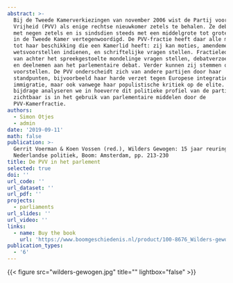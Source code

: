 ```yaml
---
abstract: >-
  Bij de Tweede Kamerverkiezingen van november 2006 wist de Partij voor de
  Vrijheid (PVV) als enige rechtse nieuwkomer zetels te behalen. Ze debuteerde
  met negen zetels en is sindsdien steeds met een middelgrote tot grote fractie
  in de Tweede Kamer vertegenwoordigd. De PVV-fractie heeft daar alle middelen
  tot haar beschikking die een Kamerlid heeft: zij kan moties, amendementen en
  wetsvoorstellen indienen, en schriftelijke vragen stellen. Fractieleden kunnen
  van achter het spreekgestoelte mondelinge vragen stellen, debatverzoeken doen
  en deelnemen aan het parlementaire debat. Verder kunnen zij stemmen over
  voorstellen. De PVV onderscheidt zich van andere partijen door haar
  standpunten, bijvoorbeeld haar harde verzet tegen Europese integratie en
  immigratie, maar ook vanwege haar populistische kritiek op de elite. In deze
  bijdrage analyseren we in hoeverre dit politieke profiel van de partij
  zichtbaar is in het gebruik van parlementaire middelen door de
  PVV-Kamerfractie.
authors:
  - Simon Otjes
  - admin
date: '2019-09-11'
math: false
publication: >-
  Gerrit Voerman & Koen Vossen (red.), Wilders Gewogen: 15 jaar reuring in de
  Nederlandse politiek, Boom: Amsterdam, pp. 213-230
title: De PVV in het parlement
selected: true
doi: ''
url_code: ''
url_dataset: ''
url_pdf: ''
projects:
  - parliaments
url_slides: ''
url_video: ''
links:
  - name: Buy the book
    url: 'https://www.boomgeschiedenis.nl/product/100-8676_Wilders-gewogen'
publication_types:
  - '6'
---
```

{{< figure src="wilders-gewogen.jpg" title="" lightbox="false" >}}